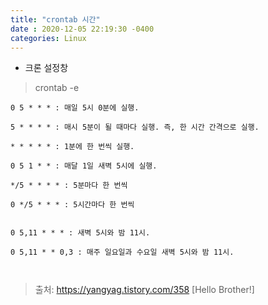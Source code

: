```yaml
---
title: "crontab 시간"
date : 2020-12-05 22:19:30 -0400
categories: Linux
---
```


- 크론 설정창
> crontab -e


```
0 5 * * * : 매일 5시 0분에 실행.

5 * * * * : 매시 5분이 될 때마다 실행. 즉, 한 시간 간격으로 실행.

* * * * * : 1분에 한 번씩 실행.

0 5 1 * * : 매달 1일 새벽 5시에 실행.

*/5 * * * * : 5분마다 한 번씩

0 */5 * * * : 5시간마다 한 번씩


0 5,11 * * * : 새벽 5시와 밤 11시.

0 5,11 * * 0,3 : 매주 일요일과 수요일 새벽 5시와 밤 11시.



```

> 출처: https://yangyag.tistory.com/358 [Hello Brother!]
